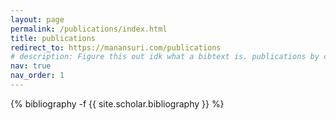 ```yaml
---
layout: page
permalink: /publications/index.html
title: publications
redirect_to: https://manansuri.com/publications
# description: Figure this out idk what a bibtext is. publications by categories in reversed chronological order. generated by jekyll-scholar.
nav: true
nav_order: 1
---
```

<!-- _pages/publications.md -->
<div class="publications">

{% bibliography -f {{ site.scholar.bibliography }} %}

</div>
